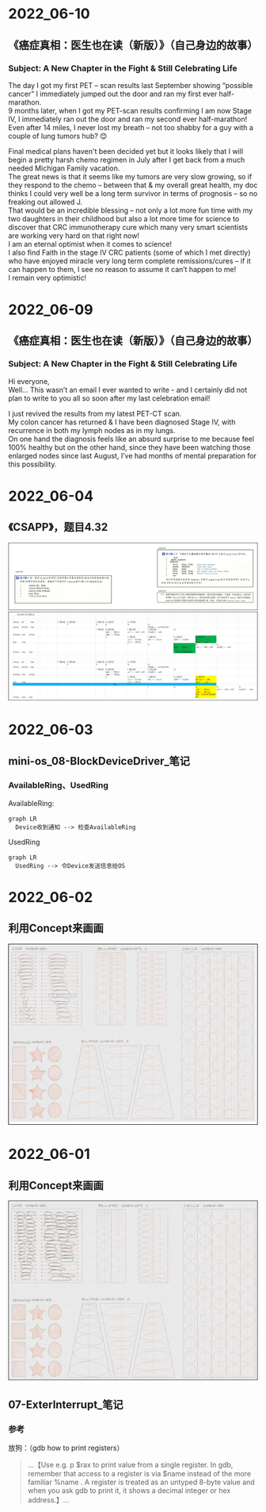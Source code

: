 # 2022_06-10

## 《癌症真相：医生也在读（新版）》（自己身边的故事）

### Subject: A New Chapter in the Fight & Still Celebrating Life

The day I got my first PET – scan results last September showing “possible cancer” I immediately jumped out the door and ran my first ever half-marathon.  
9 months later, when I got my PET-scan results confirming I am now Stage IV, I immediately ran out the door and ran my second ever half-marathon!  
Even after 14 miles, I never lost my breath – not too shabby for a guy with a couple of lung tumors hub? 😊  

Final medical plans haven't been decided yet but it looks likely that I will begin a pretty harsh chemo regimen in July after I get back from a much needed Michigan Family vacation.  
The great news is that it seems like my tumors are very slow growing, so if they respond to the chemo – between that & my overall great health, my doc thinks I could very well be a long term survivor in terms of prognosis – so no freaking out allowed J.  
That would be an incredible blessing – not only a lot more fun time with my two daughters in their childhood but also a lot more time for science to discover that CRC immunotherapy cure which many very smart scientists are working very hard on that right now!  
I am an eternal optimist when it comes to science!  
I also find Faith in the stage IV CRC patients (some of which I met directly) who have enjoyed miracle very long term complete remissions/cures – if it can happen to them, I see no reason to assume it can’t happen to me!  
I remain very optimistic!  


# 2022_06-09

## 《癌症真相：医生也在读（新版）》（自己身边的故事）

### Subject: A New Chapter in the Fight & Still Celebrating Life

Hi everyone,  
Well… This wasn’t an email I ever wanted to write - and I certainly did not plan to write to you all so soon after my last celebration email!  

I just revived the results from my latest PET-CT scan.  
My colon cancer has returned & I have been diagnosed Stage IV, with recurrence in both my lymph nodes as in my lungs.  
On one hand the diagnosis feels like an absurd surprise to me because feel 100% healthy but on the other hand, since they have been watching those enlarged nodes since last August, I’ve had months of mental preparation for this possibility.  


# 2022_06-04

## 《CSAPP》，题目4.32
![](image/CSAPP-4_32_a-2022_06_04.png)  
![](image/CSAPP-4_32_b-2022_06_04.png)  

# 2022_06-03

## mini-os_08-BlockDeviceDriver_笔记

### AvailableRing、UsedRing

AvailableRing:

```mermaid
graph LR
  Device收到通知 --> 检查AvailableRing

```

UsedRing
```mermaid
graph LR
  UsedRing --> 令Device发送信息给OS

```

# 2022_06-02


## 利用Concept来画画
![conceptsApp_2022_06_02](image/conceptsApp_2022_06_02.png)

# 2022_06-01

## 利用Concept来画画
![conceptsApp_2022_06_01](image/conceptsApp_2022_06_01.png)

## 07-ExterInterrupt_笔记

### 参考
放狗：（gdb how to print registers）

>...【Use e.g. p $rax to print value from a single register. In gdb, remember that access to a register is via $name instead of the more familiar %name . A register is treated as an untyped 8-byte value and when you ask gdb to print it, it shows a decimal integer or hex address.】...

